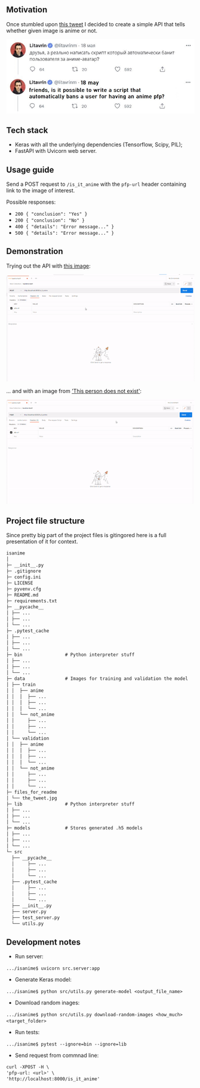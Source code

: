 ## Motivation

Once stumbled upon [this tweet](https://twitter.com/litavrinm/status/1527020571141320705) I decided to create a simple API that tells whether given image is anime or not.

<img src="files_for_readme/the_tweet.jpg" width="600" style="max-width: 100%;">

## Tech stack

- Keras with all the underlying dependencies (Tensorflow, Scipy, PIL);
- FastAPI with Uvicorn web server.

## Usage guide

Send a POST request to `/is_it_anime` with the `pfp-url` header containing link to the image of interest. 

Possible responses:

- `200 { "conclusion": "Yes" }`
- `200 { "conclusion": "No" }`
- `400 { "details": "Error message..." }`
- `500 { "details": "Error message..." }`

## Demonstration

Trying out the API with [this image](https://pbs.twimg.com/media/D_jHn2fW4AAQlsz.jpg):

<img src="files_for_readme/demo_1.gif" style="max-width: 100%;">

... and with an image from ['This person does not exist'](https://this-person-does-not-exist.com/en):

<img src="files_for_readme/demo_2.gif" style="max-width: 100%;">

## Project file structure

Since pretty big part of the project files is gitingored here is a full presentation of it for context.

```
isanime
│
├─ __init__.py
├─ .gitignore
├─ config.ini
├─ LICENSE
├─ pyvenv.cfg
├─ README.md
├─ requirements.txt
├─ __pycache__
│ ├── ...
│ ├── ...
│ └── ...
├─ .pytest_cache
│ ├── ...
│ ├── ...
│ └── ...
├─ bin                # Python interpreter stuff
│ ├── ...
│ ├── ...
│ └── ...
├─ data               # Images for training and validation the model  
│ ├── train
│ │  ├── anime
│ │  │  ├── ...
│ │  │  ├── ...
│ │  │  └── ...
│ │  └── not_anime
│ │     ├── ...
│ │     ├── ...
│ │     └── ...
│ └── validation
│ │  ├── anime
│ │  │  ├── ...
│ │  │  ├── ...
│ │  │  └── ...
│ │  └── not_anime
│ │     ├── ...
│ │     ├── ...
│ │     └── ...
├─ files_for_readme
│ └── the_tweet.jpg
├─ lib                # Python interpreter stuff
│ ├── ...
│ ├── ...
│ └── ...
├─ models             # Stores generated .h5 models
│ ├── ...
│ ├── ...
│ └── ...
└─ src
  ├── __pycache__
  │     ├── ...
  │     ├── ...
  │     └── ...
  ├── .pytest_cache
  │     ├── ...
  │     ├── ...
  │     └── ...
  ├── __init__.py
  ├── server.py
  ├── test_server.py
  └── utils.py
```

## Development notes

 - Run server: 

`.../isanime$ uvicorn src.server:app`

- Generate Keras model: 

`.../isanime$ python src/utils.py generate-model <output_file_name>`

- Download random inages: 

`.../isanime$ python src/utils.py download-random-images <how_much> <target_folder>`

- Run tests:

`.../isanime$ pytest --ignore=bin --ignore=lib`

- Send request from commnad line:

```
curl -XPOST -H \
'pfp-url: <url>' \
'http://localhost:8000/is_it_anime'
```
